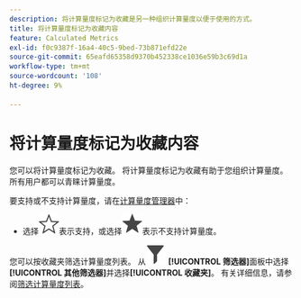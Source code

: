 ```yaml
---
description: 将计算量度标记为收藏是另一种组织计算量度以便于使用的方式。
title: 将计算量度标记为收藏内容
feature: Calculated Metrics
exl-id: f0c9387f-16a4-40c5-9bed-73b871efd22e
source-git-commit: 65eafd65358d9370b452338ce1036e59b3c69d1a
workflow-type: tm+mt
source-wordcount: '108'
ht-degree: 9%

---
```


# 将计算量度标记为收藏内容

您可以将计算量度标记为收藏。 将计算量度标记为收藏有助于您组织计算量度。 所有用户都可以青睐计算量度。

要支持或不支持计算量度，请在[计算量度管理器](/help/components/calc-metrics/cm-workflow/cm-manager.md)中：

* 选择![星形大纲](/help/assets/icons/StarOutline.svg)表示支持，或选择![星形大纲](/help/assets/icons/Star.svg)表示不支持计算量度。

您可以按收藏夹筛选计算量度列表。 从![筛选器](/help/assets/icons/Filter.svg) **[!UICONTROL 筛选器]**&#x200B;面板中选择&#x200B;**[!UICONTROL 其他筛选器]**&#x200B;并选择&#x200B;**[!UICONTROL 收藏夹]**。 有关详细信息，请参阅[筛选计算量度列表](/help/components/calc-metrics/cm-workflow/cm-filter.md)。
